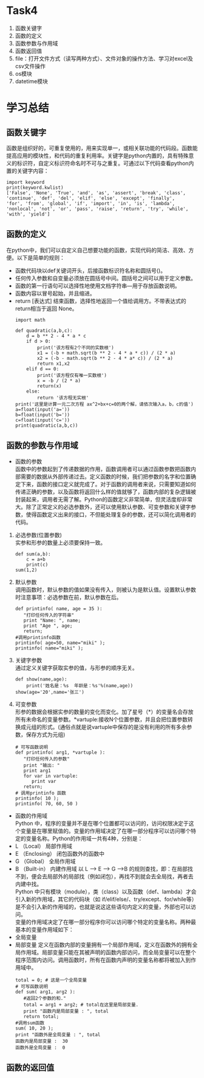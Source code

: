 Task4
=======
1. 函数关键字
2. 函数的定义
3. 函数参数与作用域
4. 函数返回值
5. file：打开文件方式（读写两种方式）、文件对象的操作方法、学习对excel及csv文件操作
6. os模块
7. datetime模块

学习总结
===
## 函数关键字
函数是组织好的，可重复使用的，用来实现单一，或相关联功能的代码段。函数能提高应用的模块性，和代码的重复利用率。关键字是python内置的，具有特殊意义的标识符，自定义标识符命名时不可与之重复。可通过以下代码查看python内置的关键字内容：
  ```
  import keyword
  print(keyword.kwlist)
  ['False', 'None', 'True', 'and', 'as', 'assert', 'break', 'class', 'continue', 'def', 'del', 'elif', 'else', 'except', 'finally',         'for', 'from', 'global', 'if', 'import', 'in', 'is', 'lambda', 'nonlocal', 'not', 'or', 'pass', 'raise', 'return', 'try', 'while',         'with', 'yield']
  ```
## 函数的定义
在python中，我们可以自定义自己想要功能的函数，实现代码的简洁、高效、方便。以下是简单的规则：
* 函数代码块以def关键词开头，后接函数标识符名称和圆括号()。
* 任何传入参数和自变量必须放在圆括号中间。圆括号之间可以用于定义参数。
* 函数的第一行语句可以选择性地使用文档字符串—用于存放函数说明。
* 函数内容以冒号起始，并且缩进。
* return [表达式] 结束函数，选择性地返回一个值给调用方。不带表达式的return相当于返回 None。
  ```
  import math

  def quadratic(a,b,c):
      d = b ** 2 - 4 * a * c
      if d > 0:
          print('该方程有2个不同的实数根')
          x1 = (-b + math.sqrt(b ** 2 - 4 * a * c)) / (2 * a)
          x2 = (-b - math.sqrt(b ** 2 - 4 * a* c)) / (2 * a)
          return x1,x2
      elif d == 0:
          print('该方程仅有唯一实数根')
          x = -b / (2 * a)
          return(x)
      else:
          return '该方程无实根'
  print('这里是计算一元二次方程 ax^2+bx+c=0的两个解，请依次输入a，b，c的值')
  a=float(input('a='))
  b=float(input('b='))
  c=float(input('c='))
  print(quadratic(a,b,c))
  ```
## 函数的参数与作用域
* 函数的参数<br>
函数中的参数起到了传递数据的作用，函数调用者可以通过函数参数把函数内部需要的数据从外部传递过去。定义函数的时候，我们把参数的名字和位置确定下来，函数的接口定义就完成了。对于函数的调用者来说，只需要知道如何传递正确的参数，以及函数将返回什么样的值就够了，函数内部的复杂逻辑被封装起来，调用者无需了解。Python的函数定义非常简单，但灵活度却非常大。除了正常定义的必选参数外，还可以使用默认参数、可变参数和关键字参数，使得函数定义出来的接口，不但能处理复杂的参数，还可以简化调用者的代码。
1. 必选参数(位置参数)<br>
实参和形参的数量上必须要保持一致。
    ```
    def sum(a,b):
        c = a+b
        print(c)
    sum(1,2)
    ```
2. 默认参数<br>
调用函数时，默认参数的值如果没有传入，则被认为是默认值。设置默认参数时注意事项：必选参数在前，默认参数在后。
    ```
    def printinfo( name, age = 35 ):
       "打印任何传入的字符串"
       print "Name: ", name;
       print "Age ", age;
       return;
    #调用printinfo函数
    printinfo( age=50, name="miki" );
    printinfo( name="miki" );
    ```
3. 关键字参数<br>
通过定义关键字获取实参的值，与形参的顺序无关。
    ```
    def show(name,age):
        print('姓名是：%s  年龄是：%s'%(name,age))
    show(age='20',name='张三')
    ```
4. 可变参数<br>
形参的数据会根据实参的数量的变化而变化。加了星号（\*）的变量名会存放所有未命名的变量参数。\*vartuple:接收N个位置参数，并且会把位置参数转换成元组的形式。(通俗点就是说vartuple中保存的是没有利用的所有多余参数，保存方式为元组)
    ```
    # 可写函数说明
    def printinfo( arg1, *vartuple ):
       "打印任何传入的参数"
       print "输出: "
       print arg1
       for var in vartuple:
          print var
       return;
    # 调用printinfo 函数
    printinfo( 10 );
    printinfo( 70, 60, 50 )
    ```
* 函数的作用域<br>
Python 中，程序的变量并不是在哪个位置都可以访问的，访问权限决定于这个变量是在哪里赋值的。变量的作用域决定了在哪一部分程序可以访问哪个特定的变量名称。Python的作用域一共有4种，分别是：
* L （Local） 局部作用域
* E （Enclosing） 闭包函数外的函数中
* G （Global） 全局作用域
* B （Built-in） 内建作用域
以 L –> E –> G –>B 的规则查找，即：在局部找不到，便会去局部外的局部找（例如闭包），再找不到就会去全局找，再者去内建中找。<br>
Python 中只有模块（module），类（class）以及函数（def、lambda）才会引入新的作用域，其它的代码块（如 if/elif/else/、try/except、for/while等）是不会引入新的作用域的，也就是说这这些语句内定义的变量，外部也可以访问。<br>
变量的作用域决定了在哪一部分程序你可以访问哪个特定的变量名称。两种最基本的变量作用域如下：
* 全局变量
* 局部变量
定义在函数内部的变量拥有一个局部作用域，定义在函数外的拥有全局作用域。局部变量只能在其被声明的函数内部访问，而全局变量可以在整个程序范围内访问。调用函数时，所有在函数内声明的变量名称都将被加入到作用域中。
    ```
    total = 0; # 这是一个全局变量
    # 可写函数说明
    def sum( arg1, arg2 ):
       #返回2个参数的和."
       total = arg1 + arg2; # total在这里是局部变量.
       print "函数内是局部变量 : ", total
       return total;
    #调用sum函数
    sum( 10, 20 );
    print "函数外是全局变量 : ", total
    函数内是局部变量 :  30
    函数外是全局变量 :  0
    ```
## 函数的返回值
